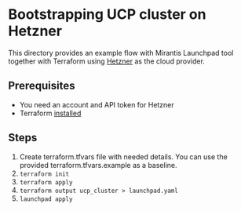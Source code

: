# Bootstrapping UCP cluster on Hetzner

This directory provides an example flow with Mirantis Launchpad tool together with Terraform using [Hetzner](https://www.hetzner.com/cloud) as the cloud provider.


## Prerequisites

* You need an account and API token for Hetzner
* Terraform [installed](https://learn.hashicorp.com/terraform/getting-started/install)

## Steps

1. Create terraform.tfvars file with needed details. You can use the provided terraform.tfvars.example as a baseline.
2. `terraform init`
3. `terraform apply`
4. `terraform output ucp_cluster > launchpad.yaml `
5. `launchpad apply`
